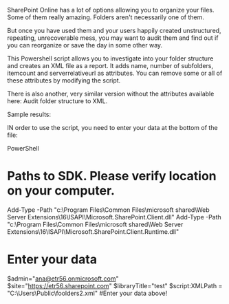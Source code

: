 SharePoint Online has a lot of options allowing you to organize your files. Some of them really amazing. Folders aren't necessarily one of them. 

But once you have used them and your users happily created unstructured, repeating, unrecoverable mess, you may want to audit them and find out if you can reorganize or save the day in some other way.



This Powershell script allows you to investigate into your folder structure and creates an XML file as a report. It adds name, number of subfolders, itemcount and serverrelativeurl as attributes. You can remove some or all of these attributes by modifying the script.

There is also another, very similar version without the attributes available here: Audit folder structure to XML.

Sample results:  



 

 

 

 

 

IN order to use the script, you need to enter your data at the bottom of the file:

PowerShell
# Paths to SDK. Please verify location on your computer. 
 
Add-Type -Path "c:\Program Files\Common Files\microsoft shared\Web Server Extensions\16\ISAPI\Microsoft.SharePoint.Client.dll" 
Add-Type -Path "c:\Program Files\Common Files\microsoft shared\Web Server Extensions\16\ISAPI\Microsoft.SharePoint.Client.Runtime.dll"  
 
 
# Enter your data 
$admin="ana@etr56.onmicrosoft.com" 
$site="https://etr56.sharepoint.com" 
$libraryTitle="test" 
$script:XMLPath = "C:\Users\Public\foolders2.xml" 
#Enter your data above! 
 
 

 

